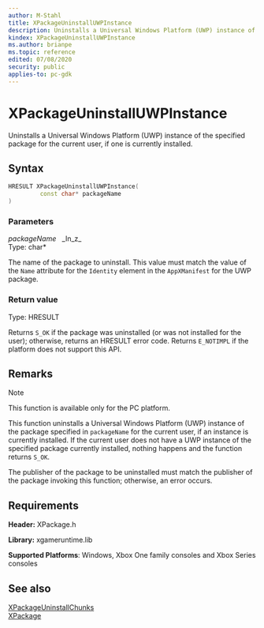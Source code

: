 ```yaml
---
author: M-Stahl
title: XPackageUninstallUWPInstance
description: Uninstalls a Universal Windows Platform (UWP) instance of a particular package for the current user if one is currently installed.
kindex: XPackageUninstallUWPInstance
ms.author: brianpe
ms.topic: reference
edited: 07/08/2020
security: public
applies-to: pc-gdk
---
```


# XPackageUninstallUWPInstance
  
Uninstalls a Universal Windows Platform (UWP) instance of the specified package for the current user, if one is currently installed.  
  
<a id="syntaxSection"></a>
  
## Syntax
  
```cpp
HRESULT XPackageUninstallUWPInstance(  
         const char* packageName  
)  
```  
  
<a id="parametersSection"></a>
  
### Parameters
  
*packageName* &nbsp;&nbsp;\_In\_z\_  
Type: char\*  
  
The name of the package to uninstall. This value must match the value of the `Name` attribute for the `Identity` element in the `AppXManifest` for the UWP package.  
  
<a id="retvalSection"></a>
  
### Return value
  
Type: HRESULT  
  
Returns `S_OK` if the package was uninstalled (or was not installed for the user); otherwise, returns an HRESULT error code. Returns `E_NOTIMPL` if the platform does not support this API.  
  
<a id="remarksSection"></a>
  
## Remarks
  > [!NOTE]
> This function is available only for the PC platform.  
  
This function uninstalls a Universal Windows Platform (UWP) instance of the package specified in `packageName` for the current user, if an instance is currently installed. If the current user does not have a UWP instance of the specified package currently installed, nothing happens and the function returns `S_OK`.  
  
The publisher of the package to be uninstalled must match the publisher of the package invoking this function; otherwise, an error occurs.  
  
<a id="requirementsSection"></a>
  
## Requirements
  
**Header:** XPackage.h  
  
**Library:** xgameruntime.lib  
  
**Supported Platforms**: Windows, Xbox One family consoles and Xbox Series consoles  
  
<a id="seealsoSection"></a>
  
## See also
  
[XPackageUninstallChunks](xpackageuninstallchunks.md)  
[XPackage](../xpackage_members.md)  
  